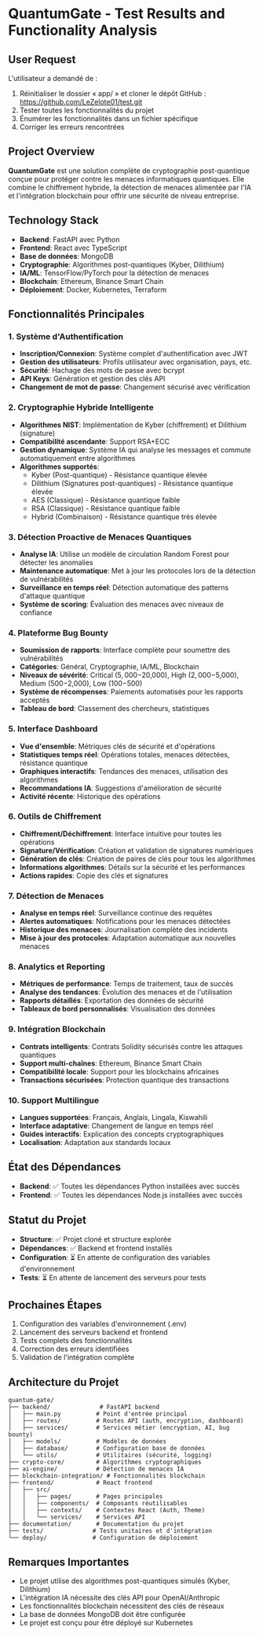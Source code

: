 # QuantumGate - Test Results and Functionality Analysis

## User Request
L'utilisateur a demandé de :
1. Réinitialiser le dossier « app/ » et cloner le dépôt GitHub : https://github.com/LeZelote01/test.git
2. Tester toutes les fonctionnalités du projet
3. Énumérer les fonctionnalités dans un fichier spécifique
4. Corriger les erreurs rencontrées

## Project Overview
**QuantumGate** est une solution complète de cryptographie post-quantique conçue pour protéger contre les menaces informatiques quantiques. Elle combine le chiffrement hybride, la détection de menaces alimentée par l'IA et l'intégration blockchain pour offrir une sécurité de niveau entreprise.

## Technology Stack
- **Backend**: FastAPI avec Python
- **Frontend**: React avec TypeScript
- **Base de données**: MongoDB
- **Cryptographie**: Algorithmes post-quantiques (Kyber, Dilithium)
- **IA/ML**: TensorFlow/PyTorch pour la détection de menaces
- **Blockchain**: Ethereum, Binance Smart Chain
- **Déploiement**: Docker, Kubernetes, Terraform

## Fonctionnalités Principales

### 1. Système d'Authentification
- **Inscription/Connexion**: Système complet d'authentification avec JWT
- **Gestion des utilisateurs**: Profils utilisateur avec organisation, pays, etc.
- **Sécurité**: Hachage des mots de passe avec bcrypt
- **API Keys**: Génération et gestion des clés API
- **Changement de mot de passe**: Changement sécurisé avec vérification

### 2. Cryptographie Hybride Intelligente
- **Algorithmes NIST**: Implémentation de Kyber (chiffrement) et Dilithium (signature)
- **Compatibilité ascendante**: Support RSA+ECC
- **Gestion dynamique**: Système IA qui analyse les messages et commute automatiquement entre algorithmes
- **Algorithmes supportés**:
  - Kyber (Post-quantique) - Résistance quantique élevée
  - Dilithium (Signatures post-quantiques) - Résistance quantique élevée
  - AES (Classique) - Résistance quantique faible
  - RSA (Classique) - Résistance quantique faible
  - Hybrid (Combinaison) - Résistance quantique très élevée

### 3. Détection Proactive de Menaces Quantiques
- **Analyse IA**: Utilise un modèle de circulation Random Forest pour détecter les anomalies
- **Maintenance automatique**: Met à jour les protocoles lors de la détection de vulnérabilités
- **Surveillance en temps réel**: Détection automatique des patterns d'attaque quantique
- **Système de scoring**: Évaluation des menaces avec niveaux de confiance

### 4. Plateforme Bug Bounty
- **Soumission de rapports**: Interface complète pour soumettre des vulnérabilités
- **Catégories**: Général, Cryptographie, IA/ML, Blockchain
- **Niveaux de sévérité**: Critical ($5,000-$20,000), High ($2,000-$5,000), Medium ($500-$2,000), Low ($100-$500)
- **Système de récompenses**: Paiements automatisés pour les rapports acceptés
- **Tableau de bord**: Classement des chercheurs, statistiques

### 5. Interface Dashboard
- **Vue d'ensemble**: Métriques clés de sécurité et d'opérations
- **Statistiques temps réel**: Opérations totales, menaces détectées, résistance quantique
- **Graphiques interactifs**: Tendances des menaces, utilisation des algorithmes
- **Recommandations IA**: Suggestions d'amélioration de sécurité
- **Activité récente**: Historique des opérations

### 6. Outils de Chiffrement
- **Chiffrement/Déchiffrement**: Interface intuitive pour toutes les opérations
- **Signature/Vérification**: Création et validation de signatures numériques
- **Génération de clés**: Création de paires de clés pour tous les algorithmes
- **Informations algorithmes**: Détails sur la sécurité et les performances
- **Actions rapides**: Copie des clés et signatures

### 7. Détection de Menaces
- **Analyse en temps réel**: Surveillance continue des requêtes
- **Alertes automatiques**: Notifications pour les menaces détectées
- **Historique des menaces**: Journalisation complète des incidents
- **Mise à jour des protocoles**: Adaptation automatique aux nouvelles menaces

### 8. Analytics et Reporting
- **Métriques de performance**: Temps de traitement, taux de succès
- **Analyse des tendances**: Évolution des menaces et de l'utilisation
- **Rapports détaillés**: Exportation des données de sécurité
- **Tableaux de bord personnalisés**: Visualisation des données

### 9. Intégration Blockchain
- **Contrats intelligents**: Contrats Solidity sécurisés contre les attaques quantiques
- **Support multi-chaînes**: Ethereum, Binance Smart Chain
- **Compatibilité locale**: Support pour les blockchains africaines
- **Transactions sécurisées**: Protection quantique des transactions

### 10. Support Multilingue
- **Langues supportées**: Français, Anglais, Lingala, Kiswahili
- **Interface adaptative**: Changement de langue en temps réel
- **Guides interactifs**: Explication des concepts cryptographiques
- **Localisation**: Adaptation aux standards locaux

## État des Dépendances
- **Backend**: ✅ Toutes les dépendances Python installées avec succès
- **Frontend**: ✅ Toutes les dépendances Node.js installées avec succès

## Statut du Projet
- **Structure**: ✅ Projet cloné et structure explorée
- **Dépendances**: ✅ Backend et frontend installés
- **Configuration**: ⏳ En attente de configuration des variables d'environnement
- **Tests**: ⏳ En attente de lancement des serveurs pour tests

## Prochaines Étapes
1. Configuration des variables d'environnement (.env)
2. Lancement des serveurs backend et frontend
3. Tests complets des fonctionnalités
4. Correction des erreurs identifiées
5. Validation de l'intégration complète

## Architecture du Projet
```
quantum-gate/
├── backend/              # FastAPI backend
│   ├── main.py          # Point d'entrée principal
│   ├── routes/          # Routes API (auth, encryption, dashboard)
│   ├── services/        # Services métier (encryption, AI, bug bounty)
│   ├── models/          # Modèles de données
│   ├── database/        # Configuration base de données
│   └── utils/           # Utilitaires (sécurité, logging)
├── crypto-core/         # Algorithmes cryptographiques
├── ai-engine/           # Détection de menaces IA
├── blockchain-integration/ # Fonctionnalités blockchain
├── frontend/            # React frontend
│   ├── src/
│   │   ├── pages/       # Pages principales
│   │   ├── components/  # Composants réutilisables
│   │   ├── contexts/    # Contextes React (Auth, Theme)
│   │   └── services/    # Services API
├── documentation/       # Documentation du projet
├── tests/              # Tests unitaires et d'intégration
└── deploy/             # Configuration de déploiement
```

## Remarques Importantes
- Le projet utilise des algorithmes post-quantiques simulés (Kyber, Dilithium)
- L'intégration IA nécessite des clés API pour OpenAI/Anthropic
- Les fonctionnalités blockchain nécessitent des clés de réseaux
- La base de données MongoDB doit être configurée
- Le projet est conçu pour être déployé sur Kubernetes